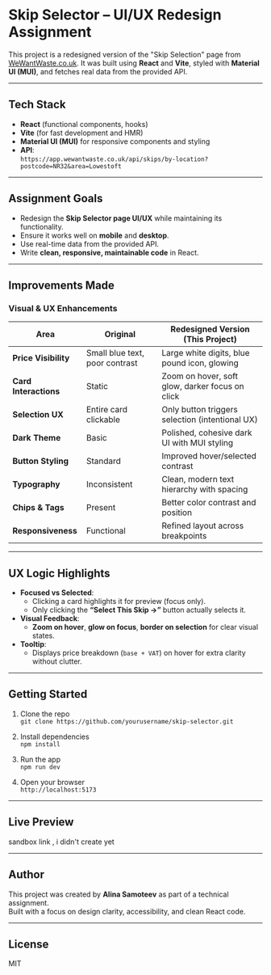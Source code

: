 # Skip Selector – UI/UX Redesign Assignment

This project is a redesigned version of the "Skip Selection" page from [WeWantWaste.co.uk](https://wewantwaste.co.uk). It was built using **React** and **Vite**, styled with **Material UI (MUI)**, and fetches real data from the provided API.

---

## Tech Stack

- **React** (functional components, hooks)
- **Vite** (for fast development and HMR)
- **Material UI (MUI)** for responsive components and styling
- **API**:  
  `https://app.wewantwaste.co.uk/api/skips/by-location?postcode=NR32&area=Lowestoft`

---

## Assignment Goals

- Redesign the **Skip Selector page UI/UX** while maintaining its functionality.
- Ensure it works well on **mobile** and **desktop**.
- Use real-time data from the provided API.
- Write **clean, responsive, maintainable code** in React.

---

## Improvements Made

### Visual & UX Enhancements

| Area                  | Original                       | Redesigned Version (This Project)               |
| --------------------- | ------------------------------ | ----------------------------------------------- |
| **Price Visibility**  | Small blue text, poor contrast | Large white digits, blue pound icon, glowing    |
| **Card Interactions** | Static                         | Zoom on hover, soft glow, darker focus on click |
| **Selection UX**      | Entire card clickable          | Only button triggers selection (intentional UX) |
| **Dark Theme**        | Basic                          | Polished, cohesive dark UI with MUI styling     |
| **Button Styling**    | Standard                       | Improved hover/selected contrast                |
| **Typography**        | Inconsistent                   | Clean, modern text hierarchy with spacing       |
| **Chips & Tags**      | Present                        | Better color contrast and position              |
| **Responsiveness**    | Functional                     | Refined layout across breakpoints               |

---

## UX Logic Highlights

- **Focused vs Selected**:
  - Clicking a card highlights it for preview (focus only).
  - Only clicking the **“Select This Skip →”** button actually selects it.
- **Visual Feedback**:
  - **Zoom on hover**, **glow on focus**, **border on selection** for clear visual states.
- **Tooltip**:
  - Displays price breakdown (`base + VAT`) on hover for extra clarity without clutter.

---

## Getting Started

1. Clone the repo  
   `git clone https://github.com/yourusername/skip-selector.git`

2. Install dependencies  
   `npm install`

3. Run the app  
   `npm run dev`

4. Open your browser  
   `http://localhost:5173`

---

## Live Preview

sandbox link , i didn't create yet

---

## Author

This project was created by **Alina Samoteev** as part of a technical assignment.  
Built with a focus on design clarity, accessibility, and clean React code.

---

## License

MIT
